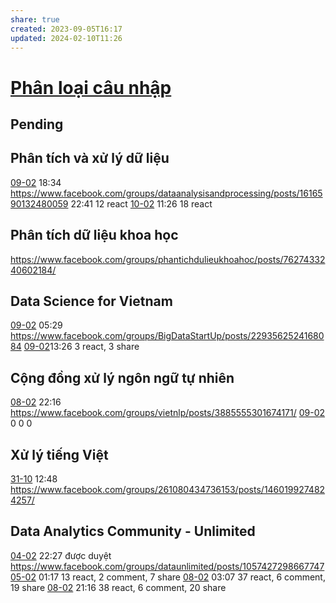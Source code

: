 ```yaml
---
share: true
created: 2023-09-05T16:17
updated: 2024-02-10T11:26
---
```


# [Phân loại câu nhập](../../../../Tr%E1%BA%A5n%20K%E1%BB%B3/4%20Th%C3%A0nh%20ph%E1%BA%A9m/Truy%E1%BB%81n%20th%C3%B4ng/Ph%C3%A2n%20lo%E1%BA%A1i%20c%C3%A2u%20nh%E1%BA%ADp.md)
## Pending
## Phân tích và xử lý dữ liệu
[09-02](09-02.md) 18:34 https://www.facebook.com/groups/dataanalysisandprocessing/posts/1616590132480059
22:41 12 react
[10-02](10-02.md) 11:26 18 react
## Phân tích dữ liệu khoa học
https://www.facebook.com/groups/phantichdulieukhoahoc/posts/7627433240602184/

## Data Science for Vietnam
[09-02](09-02.md) 05:29 https://www.facebook.com/groups/BigDataStartUp/posts/2293562524168084
[09-02](09-02.md)13:26 3 react, 3 share

## Cộng đồng xử lý ngôn ngữ tự nhiên
[08-02](08-02.md) 22:16 https://www.facebook.com/groups/vietnlp/posts/3885555301674171/
[09-02](09-02.md) 0 0 0 

## Xử lý tiếng Việt 
[31-10](31-10.md) 12:48 https://www.facebook.com/groups/261080434736153/posts/1460199274824257/

## Data Analytics Community - Unlimited
[04-02](04-02.md) 22:27 được duyệt https://www.facebook.com/groups/dataunlimited/posts/1057427298667747
[05-02](05-02.md) 01:17 13 react, 2 comment, 7 share
[08-02](08-02.md) 03:07 37 react, 6 comment, 19 share
[08-02](08-02.md) 21:16 38 react, 6 comment, 20 share